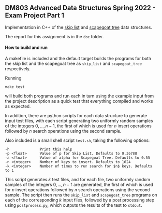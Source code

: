 ## DM803 Advanced Data Structures Spring 2022 - Exam Project Part 1

Implementation in C++ of the [skip list](https://en.wikipedia.org/wiki/Skip_list) and [scapegoat tree](https://en.wikipedia.org/wiki/Scapegoat_tree) data structures.

The report for this assignment is in the `doc` folder.

#### How to build and run

A makefile is included and the default target builds the programs for both the skip list and the scapegoat tree as `skip_list` and `scapegoat_tree` respectively.

Running

`make test`

will build both programs and run each in turn using the example input from the project description as a quick test that everything compiled and works as expected.

In addition, there are python scripts for each data structure to generate input test files, with each script generating two uniformly random samples of the integers $0, \ldots, n - 1$, the first of which is used for $n$ insert operations followed by $n$ search operations using the second sample.

Also included is a small shell script `test.sh`, taking the following options:

```
-h              Print this help
-p <float>      Value of p for Skip List. Defaults to 0.36788
-a <float>      Value of alpha for Scapegoat Tree. Defaults to 0.55
-n <integer>    Number of keys to insert. Defaults to 1024
-k <integer>    Number of times to run search for $n$ keys. Defaults to 1
```

This script generates $k$ test files, and for each file, two uniformly random samples of the integers $0, ..., n - 1$ are generated, the first of which is used for $n$ insert operations followed by $n$ search operations using the second sample. The script then runs the `skip_list` and `scapegoat_tree` programs on each of the corresponding $k$ input files, followed by a post processing step using `postprocess.py`, which outputs the results of the test to `stdout`.
